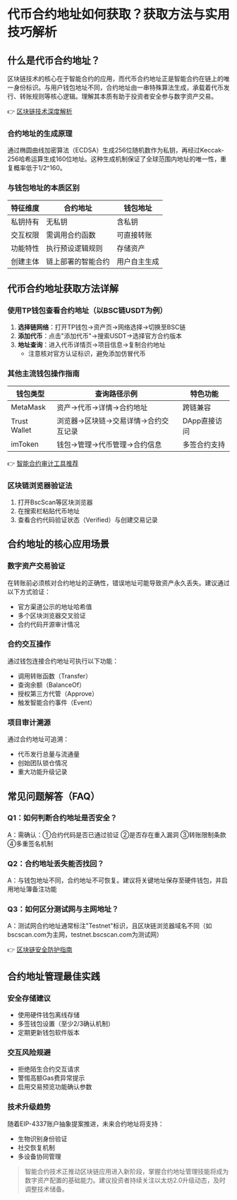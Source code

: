 # 代币合约地址如何获取？获取方法与实用技巧解析

## 什么是代币合约地址？

区块链技术的核心在于智能合约的应用，而代币合约地址正是智能合约在链上的唯一身份标识。与用户钱包地址不同，合约地址由一串特殊算法生成，承载着代币发行、转账规则等核心逻辑。理解其本质有助于投资者安全参与数字资产交易。

👉 [区块链技术深度解析](https://bit.ly/okx_welcome)

### 合约地址的生成原理
通过椭圆曲线加密算法（ECDSA）生成256位随机数作为私钥，再经过Keccak-256哈希运算生成160位地址。这种生成机制保证了全球范围内地址的唯一性，重复概率低于1/2^160。

### 与钱包地址的本质区别
| 特征维度       | 合约地址              | 钱包地址              |
|----------------|-----------------------|-----------------------|
| 私钥持有       | 无私钥                | 含私钥                |
| 交互权限       | 需调用合约函数        | 可直接转账            |
| 功能特性       | 执行预设逻辑规则      | 存储资产              |
| 创建主体       | 链上部署的智能合约    | 用户自主生成          |

## 代币合约地址获取方法详解

### 使用TP钱包查看合约地址（以BSC链USDT为例）
1. **选择链网络**：打开TP钱包→资产页→网络选择→切换至BSC链
2. **添加代币**：点击"添加代币"→搜索USDT→选择官方合约版本
3. **地址查询**：进入代币详情页→项目信息→复制合约地址
   * 注意核对官方认证标识，避免添加仿冒代币

### 其他主流钱包操作指南
| 钱包类型       | 查询路径示例                          | 特色功能               |
|----------------|---------------------------------------|------------------------|
| MetaMask       | 资产→代币→详情→合约地址               | 跨链兼容               |
| Trust Wallet   | 浏览器→区块链→交易详情→合约交互记录   | DApp直接访问           |
| imToken        | 钱包→管理→代币管理→合约信息           | 多签合约支持           |

👉 [智能合约审计工具推荐](https://bit.ly/okx_welcome)

### 区块链浏览器验证法
1. 打开BscScan等区块浏览器
2. 在搜索栏粘贴代币地址
3. 查看合约代码验证状态（Verified）与创建交易记录

## 合约地址的核心应用场景

### 数字资产交易验证
在转账前必须核对合约地址的正确性，错误地址可能导致资产永久丢失。建议通过以下方式验证：
- 官方渠道公示的地址哈希值
- 多个区块浏览器交叉验证
- 合约代码开源审计情况

### 合约交互操作
通过钱包连接合约地址可执行以下功能：
- 调用转账函数（Transfer）
- 查询余额（BalanceOf）
- 授权第三方代管（Approve）
- 触发智能合约事件（Event）

### 项目审计溯源
通过合约地址可追溯：
- 代币发行总量与流通量
- 创始团队锁仓情况
- 重大功能升级记录

## 常见问题解答（FAQ）

### Q1：如何判断合约地址是否安全？
A：需确认：①合约代码是否已通过验证 ②是否存在重入漏洞 ③转账限制条款 ④多重签名机制

### Q2：合约地址丢失能否找回？
A：与钱包地址不同，合约地址不可恢复。建议将关键地址保存至硬件钱包，并启用地址簿备注功能

### Q3：如何区分测试网与主网地址？
A：测试网合约地址通常标注"Testnet"标识，且区块链浏览器域名不同（如bscscan.com为主网，testnet.bscscan.com为测试网）

👉 [区块链安全防护指南](https://bit.ly/okx_welcome)

## 合约地址管理最佳实践

### 安全存储建议
- 使用硬件钱包离线存储
- 多签钱包设置（至少2/3确认机制）
- 定期更新钱包软件版本

### 交互风险规避
- 拒绝陌生合约交互请求
- 警惕高额Gas费异常提示
- 启用交易预览功能确认参数

### 技术升级趋势
随着EIP-4337账户抽象提案推进，未来合约地址将支持：
- 生物识别身份验证
- 社交恢复机制
- 多设备协同管理

> 智能合约技术正推动区块链应用进入新阶段，掌握合约地址管理技能将成为数字资产配置的基础能力。建议投资者持续关注以太坊2.0升级动态，及时调整技术储备。
